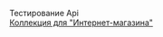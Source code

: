 Тестирование Api  
[Коллекция для "Интернет-магазина"](https://www.postman.com/mission-engineer-30989356/my-workspace/collection/uqie6me/demoshopping?action=share&creator=39385322)
                                                                            
